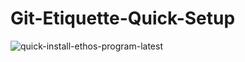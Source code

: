 # Git-Etiquette-Quick-Setup

![quick-install-ethos-program-latest](https://github.com/LeDuble/Git-Etiquette-Quick-Setup/assets/86346590/50060cdb-b753-4ea5-80c6-20c689ecd7d8)
